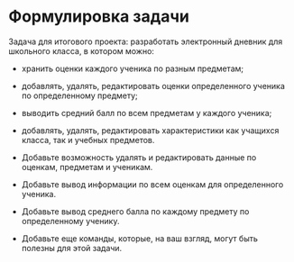 # Формулировка задачи

Задача для итогового проекта: разработать электронный дневник для школьного класса, в котором можно:

- хранить оценки каждого ученика по разным предметам;
- добавлять, удалять, редактировать оценки определенного ученика по определенному предмету;
- выводить средний балл по всем предметам у каждого ученика;
- добавлять, удалять, редактировать характеристики как учащихся класса, так и учебных предметов.

- Добавьте возможность удалять и редактировать данные по оценкам, предметам и ученикам.
- Добавьте вывод информации по всем оценкам для определенного ученика.
- Добавьте вывод среднего балла по каждому предмету по определенному ученику.
- Добавьте еще команды, которые, на ваш взгляд, могут быть полезны для этой задачи.
